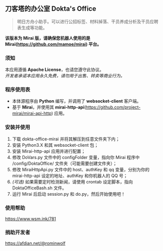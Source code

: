 ## 刀客塔的办公室 Dokta's Office
> 明日方舟小助手。可以进行公招标签、材料掉落、干员养成分析及干员应聘表生成等功能。

**该版本为 Mirai 版，请确保您机器人使用的是 Mirai(https://github.com/mamoe/mirai) 平台。**  

### 须知
本应用遵循 **Apache License**，也请您遵守此协议。  
*开发者承诺本应用永久免费，请勿用于出售、转卖等商业行为。*

### 程序使用表
 - 本体源程序由 **Python** 编写，并调用了 **websocket-client** 客户端。
 - 基于 **Mirai**，并使用其 **mirai-http-api**(https://github.com/project-mirai/mirai-api-http) 应用。
 
### 安装并使用
 1. 下载 dokta-office-mirai 并将其解压到任意文件夹下内；
 2. 安装 Python3.X 和其 websocket-client 包；
 3. 安装 Mirai-http-api 应用并进行配置；
 4. 修改 DoVars.py 文件中的 configFolder 变量，指向你 Mirai 程序中 /config/DoktaOffice/ 文件夹（可能需要创建文件夹）；
 5. 修改 MiraiHttpApi.py 文件中的 host、authKey 和 qq 变量，分别为你的 mirai-http-api 设定的地址、authKey 和你机器人的 QQ 号；
 6. *(可选)* 如果需要定时检测新闻，请使用 crontab 设定脚本，指向 DoktaOfficeBash.sh 文件。
 7. 运行 Mirai 后启动 session.py 和 do.py，然后开始使用吧！

### 使用帮助
https://www.wsm.ink/781

### 捐助开发者
https://afdian.net/@rominwolf
